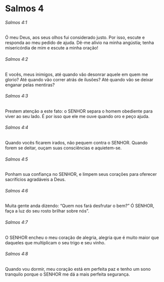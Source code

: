 # Salmos 4

###### Salmos 4:1

Ó meu Deus, aos seus olhos fui considerado justo. Por isso, escute e responda ao meu pedido de ajuda. Dê-me alívio na minha angústia; tenha misericórdia de mim e escute a minha oração!

###### Salmos 4:2

E vocês, meus inimigos, até quando vão desonrar aquele em quem me glorio? Até quando vão correr atrás de ilusões? Até quando vão se deixar enganar pelas mentiras?

###### Salmos 4:3

Prestem atenção a este fato: o SENHOR separa o homem obediente para viver ao seu lado. É por isso que ele me ouve quando oro e peço ajuda.

###### Salmos 4:4

Quando vocês ficarem irados, não pequem contra o SENHOR. Quando forem se deitar, ouçam suas consciências e aquietem-se.

###### Salmos 4:5

Ponham sua confiança no SENHOR, e limpem seus corações para oferecer sacrifícios agradáveis a Deus.

###### Salmos 4:6

Muita gente anda dizendo: “Quem nos fará desfrutar o bem?” Ó SENHOR, faça a luz do seu rosto brilhar sobre nós”.

###### Salmos 4:7

O SENHOR encheu o meu coração de alegria, alegria que é muito maior que daqueles que multiplicam o seu trigo e seu vinho.

###### Salmos 4:8

Quando vou dormir, meu coração está em perfeita paz e tenho um sono tranquilo porque o SENHOR me dá a mais perfeita segurança.


